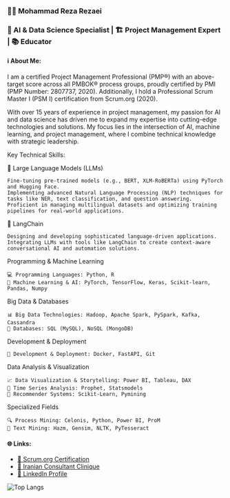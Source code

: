 ### 👨‍💼 Mohammad Reza Rezaei  
### 🧠 AI & Data Science Specialist | 🏗️ Project Management Expert | 📚 Educator

#### ℹ️ About Me:  
I am a certified Project Management Professional (PMP®) with an above-target score across all PMBOK® process groups, proudly certified by PMI (PMP Number: 2807737, 2020). Additionally, I hold a Professional Scrum Master I (PSM I) certification from Scrum.org (2020).

With over 15 years of experience in project management, my passion for AI and data science has driven me to expand my expertise into cutting-edge technologies and solutions. My focus lies in the intersection of AI, machine learning, and project management, where I combine technical knowledge with strategic leadership.

Key Technical Skills:

🧠 Large Language Models (LLMs)

    Fine-tuning pre-trained models (e.g., BERT, XLM-RoBERTa) using PyTorch and Hugging Face.
    Implementing advanced Natural Language Processing (NLP) techniques for tasks like NER, text classification, and question answering.
    Proficient in managing multilingual datasets and optimizing training pipelines for real-world applications.

🔗 LangChain

    Designing and developing sophisticated language-driven applications.
    Integrating LLMs with tools like LangChain to create context-aware conversational AI and automation solutions.

Programming & Machine Learning

    💻 Programming Languages: Python, R
    🤖 Machine Learning & AI: PyTorch, TensorFlow, Keras, Scikit-learn, Pandas, Numpy

Big Data & Databases

    📊 Big Data Technologies: Hadoop, Apache Spark, PySpark, Kafka, Cassandra
    💾 Databases: SQL (MySQL), NoSQL (MongoDB)

Development & Deployment

    🚀 Development & Deployment: Docker, FastAPI, Git

Data Analysis & Visualization

    📈 Data Visualization & Storytelling: Power BI, Tableau, DAX
    📅 Time Series Analysis: Prophet, Statsmodels
    🎯 Recommender Systems: Scikit-Learn, Pymining

Specialized Fields

    🔍 Process Mining: Celonis, Python, Power BI, ProM
    📝 Text Mining: Hazm, Gensim, NLTK, PyTesseract


#### 🌐 Links:  
- [📜 Scrum.org Certification](https://www.scrum.org/certificates/553046)  
- [🏢 Iranian Consultant Clinique](https://iranmcc.com/)  
- [🔗 LinkedIn Profile](https://www.linkedin.com/in/m-rezaei/)


<!--
<p align="center">
    <img src="https://github-readme-stats.vercel.app/api?username=M-RezaeiGH&show_icons=true&count_private=true" alt="GitHub Stats">
</p>

<p align="center">
    <img src="https://github-readme-stats.vercel.app/api/top-langs/?username=M-RezaeiGH&layout=compact" alt="Top Languages">
</p>
-->

![Top Langs](https://github-readme-stats.vercel.app/api/top-langs/?username=M-RezaeiGH&layout=compact)

